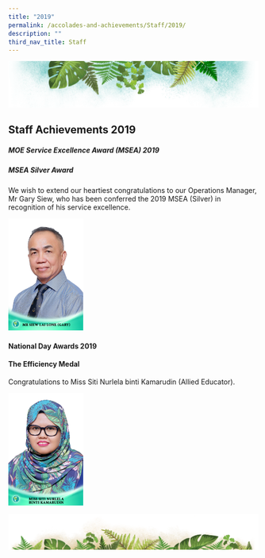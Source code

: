 ```yaml
---
title: "2019"
permalink: /accolades-and-achievements/Staff/2019/
description: ""
third_nav_title: Staff
---
```

![](/images/Banner.png)

Staff Achievements 2019
----

##### **MOE Service Excellence Award (MSEA) 2019**
##### **MSEA Silver Award**

We wish to extend our heartiest congratulations to our Operations Manager, Mr Gary Siew, who has been conferred the 2019 MSEA (Silver) in recognition of his service excellence.

<img src="/images/Mr%20Siew%20Lai%20Lone%20(Gary).jpg" style="width:30%">


#### **National Day Awards 2019**

#### **The Efficiency Medal**

Congratulations to Miss Siti Nurlela binti Kamarudin (Allied Educator).

<img src="/images/Miss%20Siti%20Nurlela%20binti%20Kamarudin.jpg" style="width:30%">

![](/images/bg-bottom.png)